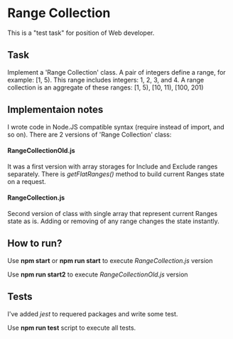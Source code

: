# Range Collection
This is a "test task" for position of Web developer.

## Task
Implement a 'Range Collection' class.
A pair of integers define a range, for example: [1, 5). This range includes integers: 1, 2, 3, and 4.
A range collection is an aggregate of these ranges: [1, 5), [10, 11), [100, 201)

## Implementaion notes

I wrote code in Node.JS compatible syntax (require instead of import, and so on). There are 2 versions of 'Range Collection' class:

#### RangeCollectionOld.js
It was a first version with array storages for Include and Exclude ranges separately. There is *getFlatRanges()* method to build current Ranges state on a request.

#### RangeCollection.js
Second version of class with single array that represent current Ranges state as is. Adding or removing of any range changes the state instantly.

## How to run?

Use **npm start** or **npm run start** to execute *RangeCollection.js* version 

Use **npm run start2** to execute *RangeCollectionOld.js* version 


## Tests
I've added *jest* to requered packages and write some test. 

Use **npm run test** script to execute all tests.
